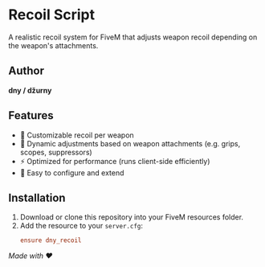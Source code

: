 # Recoil Script

A realistic recoil system for FiveM that adjusts weapon recoil depending on the weapon's attachments.

## Author
**dny / džurny**

## Features
- 🔫 Customizable recoil per weapon  
- 🎯 Dynamic adjustments based on weapon attachments (e.g. grips, scopes, suppressors)  
- ⚡ Optimized for performance (runs client-side efficiently)  
- 🔧 Easy to configure and extend  

## Installation
1. Download or clone this repository into your FiveM resources folder.  
2. Add the resource to your `server.cfg`:  
   ```cfg
   ensure dny_recoil

*Made with ❤️*


